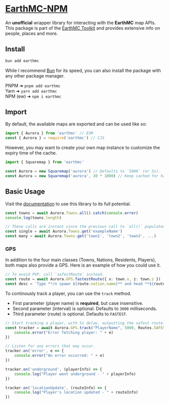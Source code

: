 # [**EarthMC-NPM**](https://www.npmjs.com/package/earthmc)
An **unofficial** wrapper library for interacting with the **EarthMC** map APIs.<br>
This package is part of the [EarthMC Toolkit](https://emctoolkit.vercel.app) and provides extensive info on people, places and more.

## Install
```bash
bun add earthmc
```

While I recommend [Bun](https://bun.sh) for its speed, you can also install the package with any other package manager.

PNPM ➜ `pnpm add earthmc`\
Yarn ➜ `yarn add earthmc`\
NPM (ew) ➜ `npm i earthmc`

## Import
By default, the available maps are exported and can be used like so:
```ts
import { Aurora } from 'earthmc' // ESM
const { Aurora } = require('earthmc') // CJS
```

However, you may want to create your own map instance to customize the expiry time of the cache.
```ts
import { Squaremap } from 'earthmc'

const Aurora = new Squaremap('aurora') // Defaults to `5000` (or 5s).
const Aurora = new Squaremap('aurora', 30 * 1000) // Keep cached for half a minute.
```

## Basic Usage
Visit the [documentation](https://emctoolkit.vercel.app/docs/npm) to use this library to its full potential.

```ts
const towns = await Aurora.Towns.all().catch(console.error)
console.log(towns.length)

// These calls are instant since the previous call to `all()` populated the cache.
const single = await Aurora.Towns.get('exampleName')
const many = await Aurora.Towns.get('town1', 'town2', 'town3', ...)
```

### GPS
In addition to the four main classes (Towns, Nations, Residents, Players), both maps also provide a GPS.
Here is an example of how you could use it.
```ts
// To avoid PVP, call `safestRoute` instead.
const route = await Aurora.GPS.fastestRoute({ x: town.x, z: town.z })
const desc = `Type **/n spawn ${route.nation.name}** and head **${route.direction}** for **${route.distance}** blocks.`
```

To continously track a player, you can use the `track` method.
  - First parameter (player name) is **required**, but case insensitive.
  - Second parameter (interval) is optional. Defaults to `3000` milliseconds.
  - Third parameter (route) is optional. Defaults to `FASTEST`.
```ts
// Start tracking a player, with 5s delay, outputting the safest route.
const tracker = await Aurora.GPS.track("PlayerName", 5000, Routes.SAFEST).catch(e => {
    console.error("Error fetching player: " + e)
})

// Listen for any errors that may occur.
tracker.on('error', e => {
    console.error("An error occurred: " + e)
})

tracker.on('underground', (playerInfo) => {
    console.log("Player went underground - " + playerInfo)
})

tracker.on('locationUpdate', (routeInfo) => {
    console.log("Player's location updated - " + routeInfo)
})
```
